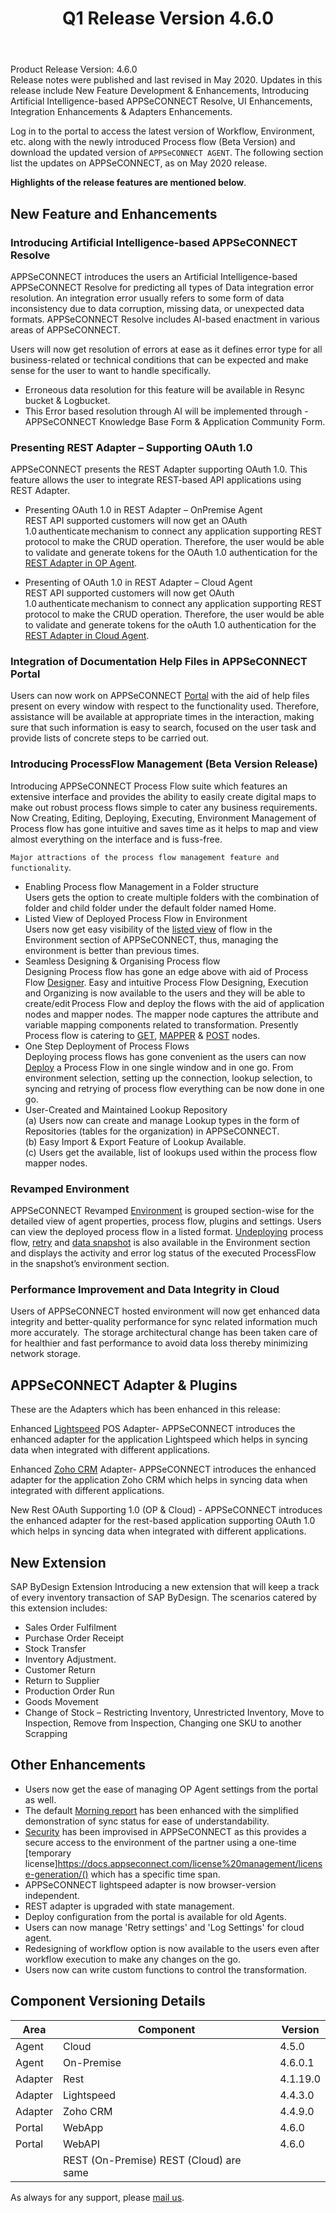 ﻿---
title: "Q1 Release Version 4.6.0"
toc: true
tag: developers
category: "release-notes"
menus: 
    2020Release:
        title: "Q1 V 4.6.0"
        weight: 4
        icon: fa fa-wpexplorer
        identifier: Q2Release
---
Product Release Version: 4.6.0   
Release notes were published and last revised in May 2020. 
Updates in this release include New Feature Development & Enhancements, Introducing Artificial Intelligence-based APPSeCONNECT Resolve, UI Enhancements, 
Integration Enhancements & Adapters Enhancements.
     
Log in to the portal to access the latest version of Workflow, Environment, etc. 
along with the newly introduced Process flow (Beta Version) and download the updated version of 
`APPSeCONNECT AGENT`. The following section list the updates on APPSeCONNECT, as on May 2020 release.  

**Highlights of the release features are mentioned below**.

## New Feature and Enhancements

### Introducing Artificial Intelligence-based APPSeCONNECT Resolve

APPSeCONNECT introduces the users an Artificial Intelligence-based APPSeCONNECT Resolve for predicting all types of Data integration error resolution. 
An integration error usually refers to some form of data inconsistency due to data corruption, missing data, or unexpected data formats. 
APPSeCONNECT Resolve includes AI-based enactment in various areas of APPSeCONNECT.

Users will now get resolution of errors at ease as it defines error type for all business-related or technical conditions that can be expected and make sense for the user to want to handle specifically. 

* Erroneous data resolution for this feature will be available in Resync bucket & Logbucket.  
* This Error based resolution through AI will be implemented through - APPSeCONNECT Knowledge Base Form & Application Community Form.  

### Presenting REST Adapter – Supporting OAuth 1.0

APPSeCONNECT presents the REST Adapter supporting OAuth 1.0. This feature allows the user to integrate REST-based API applications using REST Adapter.

* Presenting OAuth 1.0 in REST Adapter – OnPremise Agent  
REST API supported customers will now get an OAuth 1.0 authenticate mechanism to 
connect any application supporting REST protocol to make the CRUD operation. 
Therefore, the user would be able to validate and generate tokens for the 
OAuth 1.0 authentication for the [REST Adapter in OP Agent](https://docs.appseconnect.com/connectors/OAuth1.0/#process-to-configure-oauth-10-in-rest-adapter---oauth-10). 

* Presenting of OAuth 1.0 in REST Adapter – Cloud Agent   
REST API supported customers will now get OAuth 1.0 authenticate mechanism to 
connect any application supporting REST protocol to make the CRUD operation. 
Therefore, the user would be able to validate and generate tokens for the 
oAuth 1.0 authentication for the [REST Adapter in Cloud Agent](https://docs.appseconnect.com/connectors/OAuth1.0/#process-to-configure-oauth-10-in--rest-adapter--cloud-agent).  

### Integration of Documentation Help Files in APPSeCONNECT Portal  

Users can now work on APPSeCONNECT [Portal](https://portal.appseconnect.com/Account/Login?ReturnUrl=%2f#!) with the aid of help files present on every window with respect to the functionality used. Therefore, assistance will be available at appropriate times in the interaction, making sure that such information is easy to search, focused on the user task and provide lists of concrete steps to be carried out.

### Introducing ProcessFlow Management (Beta Version Release)

Introducing APPSeCONNECT Process Flow suite which features an extensive interface and provides the ability to easily create digital maps to make out robust process flows simple to cater any business requirements. Now Creating, Editing, Deploying, Executing, Environment Management of Process flow has gone intuitive and saves time as it helps to map and view almost everything on the interface and is fuss-free.

`Major attractions of the process flow management feature and functionality`.

* Enabling Process flow Management in a Folder structure  
Users gets the option to create multiple folders with the combination of folder and child folder under the default folder named Home.
* Listed View of Deployed Process Flow in Environment  
Users now get easy visibility of the [listed view](https://docs.appseconnect.com/processflow/processflow-listing-page/) of flow in the Environment section of APPSeCONNECT, thus, managing the environment is better than previous times. 
* Seamless Designing & Organising Process flow  
Designing Process flow has gone an edge above with aid of Process Flow [Designer](https://docs.appseconnect.com/processflow/designer-processflow/). Easy and intuitive Process Flow Designing, Execution and Organizing is now available to the users and they will be able to create/edit Process Flow and deploy the flows with the aid of application nodes and mapper nodes. The mapper node captures the attribute and variable mapping components related to transformation. Presently Process flow is catering to [GET](https://docs.appseconnect.com/processflow/working-with-GET/), [MAPPER](https://docs.appseconnect.com/processflow/working-with-mapper/) & [POST](https://docs.appseconnect.com/processflow/working-with-POST/) nodes. 
* One Step Deployment of Process Flows  
Deploying process flows has gone convenient as the users can now [Deploy](https://docs.appseconnect.com/processflow/deploying-and-executing-processfloww/) a Process Flow in one single window and in one go. From environment selection, setting up the connection, lookup selection, to syncing and retrying of process flow everything can be now done in one go. 
* User-Created and Maintained Lookup Repository  
    (a) Users now can create and manage Lookup types in the form of Repositories (tables for the organization) in APPSeCONNECT.  
    (b) Easy Import & Export Feature of Lookup Available.  
    (c) Users get the available, list of lookups used within the process flow mapper nodes.  

### Revamped Environment

APPSeCONNECT Revamped [Environment](https://docs.appseconnect.com/deployment/Environment-Management/) is grouped section-wise for the detailed view of
 agent properties, process flow, plugins and settings. Users can view the deployed
 process flow in a listed format. [Undeploying](https://docs.appseconnect.com/processflow/deploying-and-executing-processfloww/) process flow, [retry](https://docs.appseconnect.com/processflow/retry-processflow/) and [data snapshot](https://docs.appseconnect.com/processflow/snapshot-processflow/)
 is also available in the Environment section and displays the activity and error
 log status of the executed ProcessFlow in the snapshot’s environment section.

### Performance Improvement and Data Integrity in Cloud

Users of APPSeCONNECT hosted environment will now get enhanced data integrity 
and better-quality performance for sync related information much more accurately.  
The storage architectural change has been taken care of for healthier and fast 
performance to avoid data loss thereby minimizing network storage.

## APPSeCONNECT Adapter & Plugins

These are the Adapters which has been enhanced in this release: 

Enhanced [Lightspeed](https://docs.appseconnect.com/connectors/Lightspeed/) POS Adapter-   APPSeCONNECT introduces the enhanced adapter for the application Lightspeed which helps in syncing data when integrated with different applications.    

Enhanced [Zoho CRM](https://docs.appseconnect.com/connectors/zohocrmv2/) Adapter-   APPSeCONNECT introduces the enhanced adapter for the application Zoho CRM which helps in syncing data when integrated with different applications.  

New Rest OAuth Supporting 1.0 (OP & Cloud) - APPSeCONNECT introduces the enhanced adapter for the rest-based application supporting OAuth 1.0 which helps in syncing data when integrated with different applications.  

## New Extension

SAP ByDesign Extension 
Introducing a new extension that will keep a track of every inventory transaction of SAP ByDesign. The scenarios catered by this extension includes: 

- Sales Order Fulfilment  
- Purchase Order Receipt  
- Stock Transfer
- Inventory Adjustment.
- Customer Return
- Return to Supplier
- Production Order Run
- Goods Movement
- Change of Stock – Restricting Inventory, Unrestricted Inventory, Move to Inspection, Remove from Inspection, Changing one SKU to another
Scrapping

## Other Enhancements

* Users now get the ease of managing OP Agent settings from the portal as well.  
* The default [Morning report](https://docs.appseconnect.com/rule/default-rule-for-morning-report/) has been enhanced with the simplified demonstration of sync status for ease of understandability. 
* [Security](https://docs.appseconnect.com/security/security/) has been improvised in APPSeCONNECT as this provides a secure access to the environment of the partner using a one-time [temporary license]https://docs.appseconnect.com/license%20management/license-generation/() which has a specific time span. 
* APPSeCONNECT lightspeed adapter is now browser-version independent. 
* REST adapter is upgraded with state management. 
* Deploy configuration from the portal is available for old Agents. 
* Users can now manage 'Retry settings' and 'Log Settings' for cloud agent. 
* Redesigning of workflow option is now available to the users even after workflow execution to make any changes on the go. 
* Users now can write custom functions to control the transformation. 

## Component Versioning Details

|Area|Component|Version|
|---|---|----|
|Agent|Cloud|4.5.0|
|Agent|On-Premise|4.6.0.1|
|Adapter|Rest|4.1.19.0|
|Adapter|Lightspeed|4.4.3.0|
|Adapter|Zoho CRM|4.4.9.0|
|Portal|WebApp|4.6.0|
|Portal|WebAPI|4.6.0|
||REST (On-Premise) REST (Cloud) are same ||
 

As always for any support, please [mail us](support@appseconnect.com).








